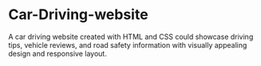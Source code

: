 # Car-Driving-website
A car driving website created with HTML and CSS could showcase driving tips, vehicle reviews, and road safety information with visually appealing design and responsive layout.
